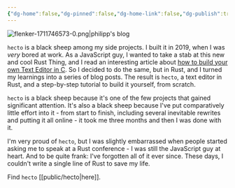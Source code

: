 ```yaml
---
{"dg-home":false,"dg-pinned":false,"dg-home-link":false,"dg-publish":true,"type":"post","disabled rules":["header-increment","yaml-title","yaml-title-alias","file-name-heading"],"title":"The hecto Text Editor","dg-permalink":"the-hecto-text-editor/","created-date":"2020-10-20T00:00:00","aliases":["The hecto Text Editor"],"linter-yaml-title-alias":"The hecto Text Editor","updated-date":"2025-05-05T17:44:28","tags":["pet-project-sematary"],"dg-path":"the-hecto-text-editor.md","permalink":"/the-hecto-text-editor/","dgPassFrontmatter":true}
---
```



![flenker-1711746573-0.png|philipp's blog](/img/user/attachments/flenker-1711746573-0.png)

`hecto` is a black sheep among my side projects. I built it in 2019, when I was _very_ bored at work. As a JavaScript guy, I wanted to take a stab at this new and cool Rust Thing, and I read an interesting article about [how to build your own Text Editor in C](https://viewsourcecode.org/snaptoken/kilo/). So I decided to do the same, but in Rust, and I turned my learnings into a series of blog posts. The result is `hecto`, a text editor in Rust, and a step-by-step tutorial to build it yourself, from scratch.

`hecto` is a black sheep because it's one of the few projects that gained significant attention. It's also a black sheep because I've put comparatively little effort into it - from start to finish, including several inevitable rewrites and putting it all online - it took me three months and then I was done with it.

I'm very proud of `hecto`, but I was slightly embarrassed when people started asking me to speak at a Rust conference - I was still the JavaScript guy at heart. And to be quite frank: I've forgotten all of it ever since. These days, I couldn't write a single line of Rust to save my life.

Find `hecto` [[public/hecto\|here]].
